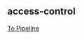 ## access-control

[To Pipeline](https://localhost:8181/ng/account/zEaak-FLS425IEO7OLzMUg/module/ci/orgs/default/projects/lauraTest/get-started)
